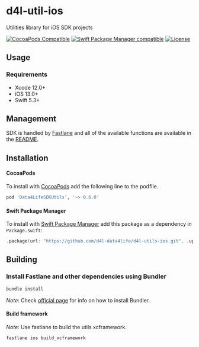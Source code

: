 # d4l-util-ios
Utilities library for iOS SDK projects

[![CocoaPods Compatible](https://img.shields.io/badge/pod-v0.6.0-blue.svg)](https://github.com/CocoaPods/CocoaPods)
[![Swift Package Manager compatible](https://img.shields.io/badge/SPM-compatible-brightgreen.svg?style=flat&colorA=28a745&&colorB=4E4E4E)](https://github.com/apple/swift-package-manager)
[![License](https://img.shields.io/badge/license-PRIVATE-blue.svg)](https://github.com/d4l-data4life/d4l-utils-ios/blob/main/LICENSE)

## Usage
### Requirements
* Xcode 12.0+
* iOS 13.0+
* Swift 5.3+

## Management
SDK is handled by [Fastlane](https://fastlane.tools/) and all of the available functions are available in the [README](fastlane/README.md).

## Installation

#### CocoaPods

To install with [CocoaPods](https://cocoapods.org/) add the following line to the podfile.

```ruby
pod 'Data4LifeSDKUtils', '~> 0.6.0'
```

#### Swift Package Manager

To install with [Swift Package Manager](https://swift.org/package-manager/) add this package as a dependency in `Package.swift`:

```swift
.package(url: "https://github.com/d4l-data4life/d4l-utils-ios.git", .upToNextMinor(from: "0.5.0"))
```

## Building

### Install Fastlane and other dependencies using Bundler

```sh
bundle install
```
*Note*: Check [official page](https://bundler.io/) for info on how to install Bundler.

#### Build framework
*Note*: Use fastlane to build the utils xcframework.
```sh
fastlane ios build_xcframework
```
